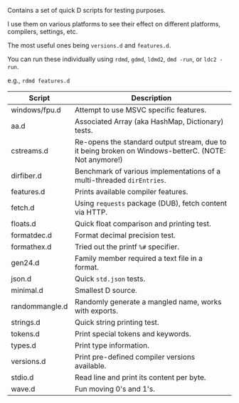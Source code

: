 Contains a set of quick D scripts for testing purposes.

I use them on various platforms to see their effect on different
platforms, compilers, settings, etc.

The most useful ones being `versions.d` and `features.d`.

You can run these individually using
`rdmd`, `gdmd`, `ldmd2`, `dmd -run`, or `ldc2 -run`.

e.g., `rdmd features.d`

| Script | Description |
|---|---|
| windows/fpu.d | Attempt to use MSVC specific features. |
| aa.d | Associated Array (aka HashMap, Dictionary) tests. |
| cstreams.d | Re-opens the standard output stream, due to it being broken on Windows-betterC. (NOTE: Not anymore!) |
| dirfiber.d | Benchmark of various implementations of a multi-threaded `dirEntries`. |
| features.d | Prints available compiler features. |
| fetch.d | Using `requests` package (DUB), fetch content via HTTP. |
| floats.d | Quick float comparison and printing test. |
| formatdec.d | Format decimal precision test. |
| formathex.d | Tried out the printf `%#` specifier. |
| gen24.d | Family member required a text file in a format. |
| json.d | Quick `std.json` tests. |
| minimal.d | Smallest D source. |
| randommangle.d | Randomly generate a mangled name, works with exports. |
| strings.d | Quick string printing test. |
| tokens.d | Print special tokens and keywords. |
| types.d | Print type information. |
| versions.d | Print pre-defined compiler versions available. |
| stdio.d | Read line and print its content per byte. |
| wave.d | Fun moving 0's and 1's. |